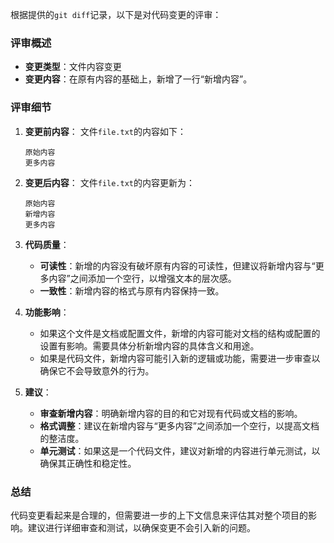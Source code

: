 根据提供的`git diff`记录，以下是对代码变更的评审：

### 评审概述
- **变更类型**：文件内容变更
- **变更内容**：在原有内容的基础上，新增了一行“新增内容”。

### 评审细节
1. **变更前内容**：
   文件`file.txt`的内容如下：
   ```
   原始内容
   更多内容
   ```

2. **变更后内容**：
   文件`file.txt`的内容更新为：
   ```
   原始内容
   新增内容
   更多内容
   ```

3. **代码质量**：
   - **可读性**：新增的内容没有破坏原有内容的可读性，但建议将新增内容与“更多内容”之间添加一个空行，以增强文本的层次感。
   - **一致性**：新增内容的格式与原有内容保持一致。

4. **功能影响**：
   - 如果这个文件是文档或配置文件，新增的内容可能对文档的结构或配置的设置有影响。需要具体分析新增内容的具体含义和用途。
   - 如果是代码文件，新增内容可能引入新的逻辑或功能，需要进一步审查以确保它不会导致意外的行为。

5. **建议**：
   - **审查新增内容**：明确新增内容的目的和它对现有代码或文档的影响。
   - **格式调整**：建议在新增内容与“更多内容”之间添加一个空行，以提高文档的整洁度。
   - **单元测试**：如果这是一个代码文件，建议对新增的内容进行单元测试，以确保其正确性和稳定性。

### 总结
代码变更看起来是合理的，但需要进一步的上下文信息来评估其对整个项目的影响。建议进行详细审查和测试，以确保变更不会引入新的问题。